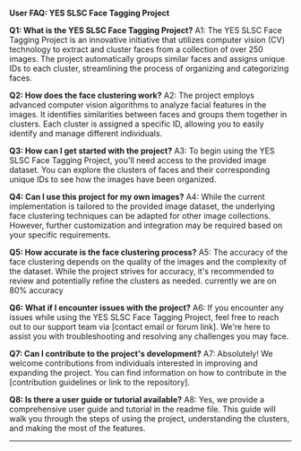 **User FAQ: YES SLSC Face Tagging Project**

**Q1: What is the YES SLSC Face Tagging Project?**
A1: The YES SLSC Face Tagging Project is an innovative initiative that utilizes computer vision (CV) technology to extract and cluster faces from a collection of over 250 images. The project automatically groups similar faces and assigns unique IDs to each cluster, streamlining the process of organizing and categorizing faces.

**Q2: How does the face clustering work?**
A2: The project employs advanced computer vision algorithms to analyze facial features in the images. It identifies similarities between faces and groups them together in clusters. Each cluster is assigned a specific ID, allowing you to easily identify and manage different individuals.

**Q3: How can I get started with the project?**
A3: To begin using the YES SLSC Face Tagging Project, you'll need access to the provided image dataset. You can explore the clusters of faces and their corresponding unique IDs to see how the images have been organized.

**Q4: Can I use this project for my own images?**
A4: While the current implementation is tailored to the provided image dataset, the underlying face clustering techniques can be adapted for other image collections. However, further customization and integration may be required based on your specific requirements.

**Q5: How accurate is the face clustering process?**
A5: The accuracy of the face clustering depends on the quality of the images and the complexity of the dataset. While the project strives for accuracy, it's recommended to review and potentially refine the clusters as needed. currently we are on 80% accuracy

**Q6: What if I encounter issues with the project?**
A6: If you encounter any issues while using the YES SLSC Face Tagging Project, feel free to reach out to our support team via [contact email or forum link]. We're here to assist you with troubleshooting and resolving any challenges you may face.

**Q7: Can I contribute to the project's development?**
A7: Absolutely! We welcome contributions from individuals interested in improving and expanding the project. You can find information on how to contribute in the [contribution guidelines or link to the repository].

**Q8: Is there a user guide or tutorial available?**
A8: Yes, we provide a comprehensive user guide and tutorial in the readme file. This guide will walk you through the steps of using the project, understanding the clusters, and making the most of the features.

---